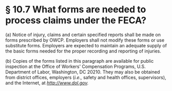 # § 10.7   What forms are needed to process claims under the FECA?

(a) Notice of injury, claims and certain specified reports shall be made on forms prescribed by OWCP. Employers shall not modify these forms or use substitute forms. Employers are expected to maintain an adequate supply of the basic forms needed for the proper recording and reporting of injuries.


(b) Copies of the forms listed in this paragraph are available for public inspection at the Office of Workers' Compensation Programs, U.S. Department of Labor, Washington, DC 20210. They may also be obtained from district offices, employers (*i.e.,* safety and health offices, supervisors), and the Internet, at *http://www.dol.gov.*

